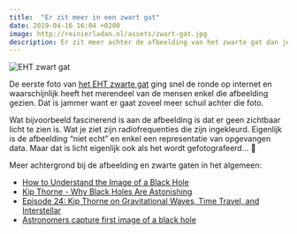 ```yaml
---
title:  "Er zit meer in een zwart gat"
date: 2019-04-16 16:04 +0200
image: http://reinierladan.nl/assets/zwart-gat.jpg
description: Er zit meer achter de afbeelding van het zwarte gat dan je denkt.
---
```


![EHT zwart gat](http://reinierladan.nl/assets/zwart-gat.jpg)

De eerste foto van [het EHT zwarte gat](https://eventhorizontelescope.org/home) ging snel de ronde op internet en waarschijnlijk heeft het merendeel van de mensen enkel die afbeelding gezien. Dat is jammer want er gaat zoveel meer schuil achter die foto.

Wat bijvoorbeeld fascinerend is aan de afbeelding is dat er geen zichtbaar licht te zien is. Wat je ziet zijn radiofrequenties die zijn ingekleurd. Eigenlijk is de afbeelding “niet echt” en enkel een representatie van opgevangen data. Maar dat is licht eigenlijk ook als het wordt gefotografeerd… 🤔

Meer achtergrond bij de afbeelding en zwarte gaten in het algemeen: 

- [How to Understand the Image of a Black Hole](https://www.youtube.com/watch?v=zUyH3XhpLTo&feature=youtu.be)
- [Kip Thorne - Why Black Holes Are Astonishing](https://www.youtube.com/watch?v=oj1AfkPQa6M&feature=youtu.be)
- [Episode 24: Kip Thorne on Gravitational Waves, Time Travel, and Interstellar](https://www.preposterousuniverse.com/podcast/2018/11/26/episode-24-kip-thorne-on-gravitational-waves-time-travel-and-interstellar/)
- [Astronomers capture first image of a black hole](https://nsf.gov/news/news_summ.jsp?cntn_id=298276)
